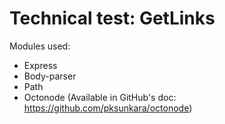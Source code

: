 # Technical test: GetLinks

Modules used:
* Express
* Body-parser
* Path
* Octonode (Available in GitHub's doc: https://github.com/pksunkara/octonode)
